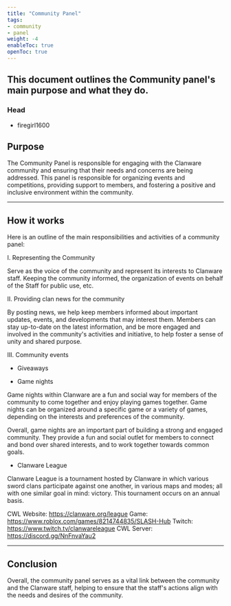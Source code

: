 ```yaml
---
title: "Community Panel"
tags:
- community
- panel
weight: -4
enableToc: true
openToc: true
---
```


This document outlines the Community panel's main purpose and what they do.
---

### Head
* firegirl1600

## Purpose

The Community Panel is responsible for engaging with the Clanware community and ensuring that their needs and concerns are being addressed. This panel is responsible for organizing events and competitions, providing support to members, and fostering a positive and inclusive environment within the community.

---

## How it works

Here is an outline of the main responsibilities and activities of a community panel:

I. Representing the Community

Serve as the voice of the community and represent its interests to Clanware staff. Keeping the community informed, the organization of events on behalf of the Staff for public use, etc.

II. Providing clan news for the community

By posting news, we help keep members informed about important updates, events, and developments that may interest them. Members can stay up-to-date on the latest information, and be more engaged and involved in the community's activities and initiative, to help  foster a sense of unity and shared purpose.

III. Community events

- Giveaways


- Game nights

Game nights within Clanware are a fun and social way for members of the community to come together and enjoy playing games together. Game nights can be organized around a specific game or a variety of games, depending on the interests and preferences of the community.

Overall, game nights are an important part of building a strong and engaged community. They provide a fun and social outlet for members to connect and bond over shared interests, and to work together towards common goals.

- Clanware League

Clanware League is a tournament hosted by Clanware in which various sword clans participate against one another, in various maps and modes; all with one similar goal in mind: victory. This tournament occurs on an annual basis. 

CWL Website: https://clanware.org/league
Game: https://www.roblox.com/games/8214744835/SLASH-Hub
Twitch: https://www.twitch.tv/clanwareleague
CWL Server: https://discord.gg/NnFnvaYau2

---

## Conclusion

Overall, the community panel serves as a vital link between the community and the Clanware staff, helping to ensure that the staff's actions align with the needs and desires of the community.
